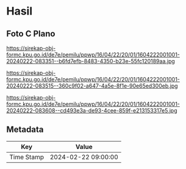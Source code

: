 # Hasil

## Foto C Plano

https://sirekap-obj-formc.kpu.go.id/de7e/pemilu/ppwp/16/04/22/20/01/1604222001001-20240222-083351--b6fd7efb-8483-4350-b23e-55fc120189aa.jpg

https://sirekap-obj-formc.kpu.go.id/de7e/pemilu/ppwp/16/04/22/20/01/1604222001001-20240222-083515--360c9f02-a647-4a5e-8f1e-90e65ed300eb.jpg

https://sirekap-obj-formc.kpu.go.id/de7e/pemilu/ppwp/16/04/22/20/01/1604222001001-20240222-083608--cd493e3a-de93-4cee-859f-e213153317e5.jpg


## Metadata

| Key        | Value               |
| ---------- | ------------------- |
| Time Stamp | 2024-02-22 09:00:00 |



